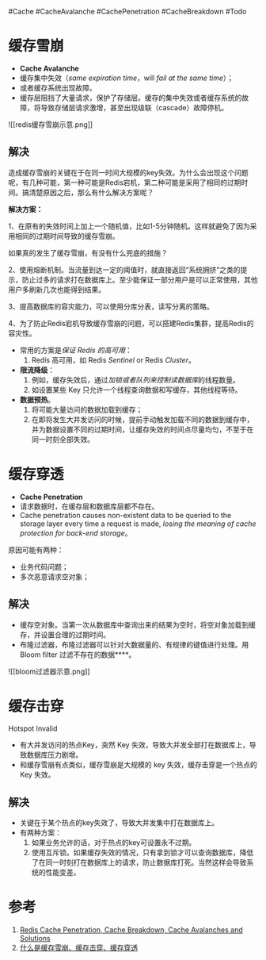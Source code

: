 #Cache #CacheAvalanche #CachePenetration #CacheBreakdown #Todo 

# 缓存雪崩
- **Cache Avalanche**
- 缓存集中失效（*same expiration time*，will *fail at the same time*）；
- 或者缓存系统出现故障。
- 缓存层阻挡了大量请求，保护了存储层。缓存的集中失效或者缓存系统的故障，将导致存储层请求激增，甚至出现级联（cascade）故障停机。

![[redis缓存雪崩示意.png]]


## 解决

造成缓存雪崩的关键在于在同一时间大规模的key失效。为什么会出现这个问题呢，有几种可能，第一种可能是Redis宕机，第二种可能是采用了相同的过期时间。搞清楚原因之后，那么有什么解决方案呢？

**解决方案：**

1、在原有的失效时间上加上一个随机值，比如1-5分钟随机。这样就避免了因为采用相同的过期时间导致的缓存雪崩。

如果真的发生了缓存雪崩，有没有什么兜底的措施？

2、使用熔断机制。当流量到达一定的阈值时，就直接返回“系统拥挤”之类的提示，防止过多的请求打在数据库上。至少能保证一部分用户是可以正常使用，其他用户多刷新几次也能得到结果。

3、提高数据库的容灾能力，可以使用分库分表，读写分离的策略。

4、为了防止Redis宕机导致缓存雪崩的问题，可以搭建Redis集群，提高Redis的容灾性。

- 常用的方案是*保证 Redis 的高可用*：
	1.  Redis 高可用，如 Redis *Sentinel* or Redis *Cluster*。
- **限流降级**：
	1. 例如，缓存失效后，通过*加锁或者队列来控制读数据库*的线程数量。
	2. 如设置某些 Key 只允许一个线程查询数据和写缓存，其他线程等待。
- **数据预热**。
	1. 将可能大量访问的数据加载到缓存；
	2. 在即将发生大并发访问的时候，提前手动触发加载不同的数据到缓存中，并为数据设置不同的过期时间，让缓存失效的时间点尽量均匀，不至于在同一时刻全部失效。

# 缓存穿透
- **Cache Penetration**
- 请求数据时，在缓存层和数据库层都不存在。
- Cache penetration causes non-existent data to be queried to the storage layer every time a request is made, *losing the meaning of cache protection for back-end storage*。

原因可能有两种：
- 业务代码问题；
- 多次恶意请求空对象；


## 解决
- 缓存空对象。当第一次从数据库中查询出来的结果为空时，将空对象加载到缓存，并设置合理的过期时间。
- 布隆过滤器，布隆过滤器可以针对大数据量的、有规律的键值进行处理。用 Bloom filter 过滤不存在的数据****。

![[bloom过滤器示意.png]]

# 缓存击穿
Hotspot Invalid
- 有大并发访问的热点Key，突然 Key 失效，导致大并发全部打在数据库上，导致数据库压力剧增。
- 和缓存雪崩有点类似，缓存雪崩是大规模的 key 失效，缓存击穿是一个热点的 Key 失效。

## 解决

- 关键在于某个热点的key失效了，导致大并发集中打在数据库上。
- 有两种方案：
	1. 如果业务允许的话，对于热点的key可设置永不过期。
	2. 使用互斥锁。如果缓存失效的情况，只有拿到锁才可以查询数据库，降低了在同一时刻打在数据库上的请求，防止数据库打死。当然这样会导致系统的性能变差。

# 参考
1. [Redis Cache Penetration, Cache Breakdown, Cache Avalanches and Solutions](https://www.fatalerrors.org/a/redis-cache-penetration-cache-breakdown-cache-avalanches-and-solutions.html)
2. [什么是缓存雪崩、缓存击穿、缓存穿透](https://developer.aliyun.com/article/781428)